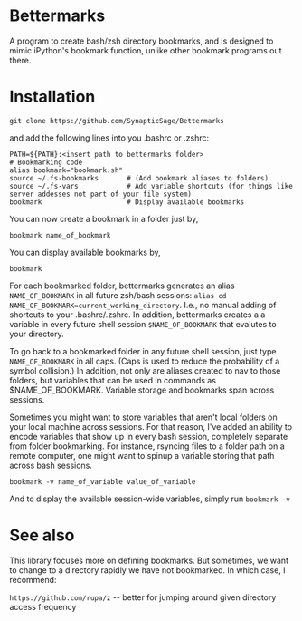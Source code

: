 # Bettermarks

A program to create bash/zsh directory bookmarks, and is designed to mimic iPython's bookmark function, unlike other bookmark programs out there.

# Installation

`git clone https://github.com/SynapticSage/Bettermarks`

and add the following lines into you .bashrc or .zshrc:

```
PATH=${PATH}:<insert path to bettermarks folder>
# Bookmarking code
alias bookmark="bookmark.sh"
source ~/.fs-bookmarks       # (Add bookmark aliases to folders)
source ~/.fs-vars            # Add variable shortcuts (for things like server addesses not part of your file system)
bookmark                     # Display available bookmarks
```

You can now create a bookmark in a folder just by,

`bookmark name_of_bookmark`

You can display available bookmarks by,

`bookmark`

For each bookmarked folder, bettermarks generates an alias `NAME_OF_BOOKMARK` in all future zsh/bash sessions: `alias cd NAME_OF_BOOKMARK=current_working_directory`. I.e., no manual adding of shortcuts to your .bashrc/.zshrc. In addition, bettermarks creates a a variable in every future shell session `$NAME_OF_BOOKMARK` that evalutes to your directory. 

To go back to a bookmarked folder in any future shell session, just type `NAME_OF_BOOKMARK` in all caps. (Caps is used to reduce the probability of a symbol collision.) In addition, not only are aliases created to nav to those folders, but variables that can be used in commands as $NAME_OF_BOOKMARK. Variable storage and bookmarks span across sessions. 

Sometimes you might want to store variables that aren't local folders on your local machine across sessions. For that reason, I've added an ability to encode variables that show up in every bash session, completely separate from folder bookmarking. For instance, rsyncing files to a folder path on a remote computer, one might want to spinup a variable storing that path across bash sessions. 

```
bookmark -v name_of_variable value_of_variable 
```

And to display the available session-wide variables, simply run `bookmark -v`

# See also

This library focuses more on defining bookmarks. But sometimes, we want to change to a directory rapidly we have not bookmarked. In which case, I recommend:

`https://github.com/rupa/z` -- better for jumping around given directory access frequency

